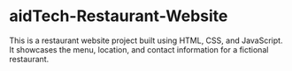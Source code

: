 # aidTech-Restaurant-Website
This is a restaurant website project built using HTML, CSS, and JavaScript. It showcases the menu, location, and contact information for a fictional restaurant.
